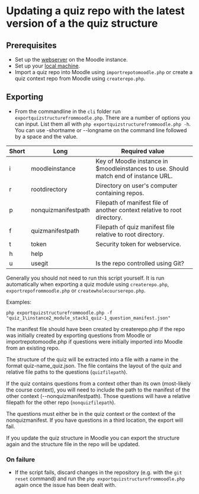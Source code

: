 # Updating a quiz repo with the latest version of a the quiz structure

## Prerequisites
- Set up the [webserver](webservicesetup.md) on the Moodle instance.
- Set up your [local machine](localsetup.md).
- Import a quiz repo into Moodle using `importrepotomoodle.php` or create a quiz context repo from Moodle using `createrepo.php`.

## Exporting
- From the commandline in the `cli` folder run `exportquizstructurefrommoodle.php`. There are a number of options you can input. List them all with `php exportquizstructurefrommoodle.php -h`. You can use -shortname or --longname on the command line followed by a space and the value.

|Short|Long|Required value|
|-|-|-|
|i|moodleinstance|Key of Moodle instance in $moodleinstances to use. Should match end of instance URL.|
|r|rootdirectory|Directory on user's computer containing repos.|
|p|nonquizmanifestpath|Filepath of manifest file of another context relative to root directory.|
|f|quizmanifestpath|Filepath of quiz manifest file relative to root directory.|
|t|token|Security token for webservice.|
|h|help|
|u|usegit|Is the repo controlled using Git?

Generally you should not need to run this script yourself. It is run automatically when exporting a quiz module using `createrepo.php`,
`exportrepofrommoodle.php` or `createwholecourserepo.php`.

Examples:

`php exportquizstructurefrommoodle.php -f "quiz_1\instance2_module_stack1_quiz-1_question_manifest.json"`

The manifest file should have been created by createrepo.php if the repo was initially created by exporting questions from Moodle or importrepotomoodle.php if questions were initially imported into Moodle from an existing repo.

The structure of the quiz will be extracted into a file with a name in the format quiz-name_quiz.json. The file contains the layout of the quiz and relative file paths to the questions (`quizfilepath`).

If the quiz contains questions from a context other than its own (most-likely the course context), you will need to include the path to the manifest of the other context (--nonquizmanifestpath). Those questions will have a relative filepath for the other repo (`nonquizfilepath`).

The questions must either be in the quiz context or the context of the nonquizmanifest. If you have questions in a third location, the export will fail.

If you update the quiz structure in Moodle you can export the structure again and the structure file in the repo will be updated.

### On failure

- If the script fails, discard changes in the repository (e.g. with the `git reset` command) and run the `php exportquizstructurefrommoodle.php` again once the issue has been dealt with.